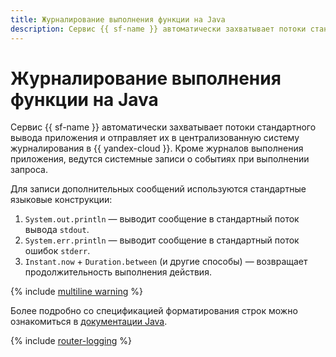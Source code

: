 ```yaml
---
title: Журналирование выполнения функции на Java
description: Сервис {{ sf-name }} автоматически захватывает потоки стандартного вывода приложения на Java и отправляет их в централизованную систему журналирования в {{ yandex-cloud }}.
---
```


# Журналирование выполнения функции на Java

Сервис {{ sf-name }} автоматически захватывает потоки стандартного вывода приложения и отправляет их в централизованную систему журналирования в {{ yandex-cloud }}. Кроме журналов выполнения приложения, ведутся системные записи о событиях при выполнении запроса.

Для записи дополнительных сообщений используются стандартные языковые конструкции:
1. `System.out.println` — выводит сообщение в стандартный поток вывода `stdout`.
1. `System.err.println` — выводит сообщение в стандартный поток ошибок `stderr`.
1. `Instant.now` + `Duration.between` (и другие способы) — возвращает продолжительность выполнения действия.

{% include [multiline warning](../../../_includes/functions/multiline.md) %}

Более подробно со спецификацией форматирования строк можно ознакомиться в [документации Java](https://docs.oracle.com/javase/tutorial/essential/io/formatting.html).

{% include [router-logging](../../../_includes/functions/router-logging.md) %} 
